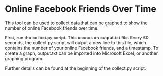 Online Facebook Friends Over Time
=================================

This tool can be used to collect data that can be graphed to show the number of online Facebook friends over time.

First, run the collect.py script. This creates an output.txt file. Every 60 seconds, the collect.py script will output a new line to this file, which contains the number of your online Facebook friends, and a timestamp. To create a graph, output.txt can be imported into Microsoft Excel, or another graphing program.

Further details can be found at the beginning of the collect.py script.
